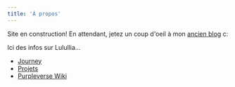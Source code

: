 ```yaml
---
title: 'À propos'
---
```


Site en construction! En attendant, jetez un coup d'oeil à mon [ancien blog](https://lullinglore.tumblr.com/about) c:

Ici des infos sur Lulullia...

- [Journey](/journey)
- [Projets](/projects)
- [Purpleverse Wiki](/world)